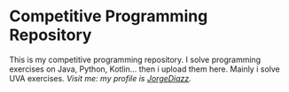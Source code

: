 # Competitive Programming Repository

This is my competitive programming repository. I solve programming exercises on Java, Python, Kotlin... then i upload them here.
Mainly i solve UVA exercises. *Visit me: my profile is [JorgeDiazz](https://uhunt.onlinejudge.org/id/891333).* 

 
